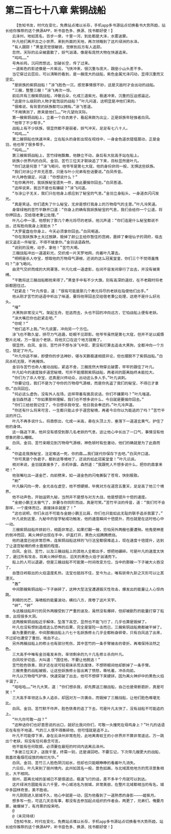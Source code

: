 # 第二百七十八章 紫铜战船
        【告知书友，时代在变化，免费站点难以长存，手机app多书源站点切换看书大势所趋，站长给你推荐的这个换源APP，听书音色多、换源、找书都好使！】
       云泽州，地如其名，百步一泉，十里一河，到处都是大泽，水雾迷蒙。
       叶凡他们离开古之小世界，来到外面的天地，再次领略到了这片绿洲的水泽。
       “有人跟踪！”黑皇灵觉很敏锐，觉察到后方有人追踪。
       忽然，天际的云朵被震散了，妖气汹涌，像是有庞然大物在快速追来。
       “呜呜……”
       号角长鸣，沉闷而悠远，划破长空，传了过来。
       一道紫色的影迹像是一片紫云，飞快冲来，很沉重与庞大，跟座小山头差不多。
       当它穿过云层后，可以清晰的看到，是一艘庞大的战船，紫色金属光泽闪动，显得沉重而又坚实。
       “是妖族的紫铜战船！”涂飞脸色一沉，感觉事情很不妙，这是灭敌时才会出动的战船。
       “三艘，整整三艘！”涂飞再次一惊。
       前后共有三艘紫铜战船，冲散云朵，化成三道紫光，极速冲来，沉重的压迫感逼近。
       “这是什么级别的人物才能驾驭的战船？”叶凡问道，这明显是冲他们来的。
       “很难说，有背景的妖族都可以拥有。”涂飞答道。
       “不用猜测了，原来是他们……”叶凡望向天际。
       第一艘紫铜战船上，立着一个白衣男子，看起来颇为出尘，正是妖族年轻强者白凤。
       “他带了不少帮手。”
       战船上有不少妖族，很显然都不是弱者，妖气冲天，足足有七八十人。
       “呜呜……”
       第二艘铜船也快速冲来，立在船头的身影出现在视线中，一身金色道衣猎猎展动，正是金羽，他也带了很多帮手。
       “呜呜……”
       第三艘紫铜战船上，苦竹绿袍飘舞，他静立不动，身后有大批高手站在船上。
       妖族小世界内的白凤、金羽、苦竹三位天才联袂追了下来，目标显然是叶凡。
       “你们这是何意？”涂飞喝问，他爷爷是第七大寇，他的身份非同一般，无惧这些妖族。
       “我们对涂公子并无恶意，只是与叶小兄弟有些话要说。”白凤传音。
       叶凡神色镇定，问道：“你想说什么？”
       “在你离开时，我妖族秘宝遗失一件，故此要擒你回去。”白凤答道。
       “这样说来，我岂不是也有嫌疑？”涂飞问道。
       “与涂公子无关，我们只在他身上感应到了秘宝的气息。”金羽立身船头，一身道衣闪闪发光。
       “真是笑话，你们遗失了什么秘宝，无非是想打我身上的万物母气的主意。”叶凡冷笑道。
       身穿绿袍的苦竹平静开口道：“你身上的确有我妖族秘宝的气息，我们会给你一个公道，将你押回去，交给宿老秉公处理。”
       叶凡心中一凛，他想到了那几个寿元将尽的老妖，他沉声道：“你们连是什么秘宝都说不出，还有脸向我身上泼脏水？”
       “大罗星盘在你身上，今天必须拿你回去。”白凤喝道。
       “你在我妖族净土太过放肆，毁掉了颜公主给你暂住的宫阙，震碎了秦瑶仙子的洞府，临去前又盗走一件秘宝，不得不擒拿你。”金羽话语森然。
       “说别的没用，动手，拿他！”苦竹大喝。
       三艘战船冲出一道道彩光，交织成一片天罗地网，向着叶凡罩去。
       “明明是杀人夺宝，想取他的万物母气源根，还说的这么冠冕堂皇，你们三个不觉得羞愧吗？”涂飞喝问。
       由灵气交织而成的大网罩落，叶凡化成一道虚影，在间不容发间穿行了出去，并没有被束缚。
       “干脆将这三艘战船都抢来得了。”黑皇手中有不少大旗，刻有高深的道纹，在不老殿时将老妖都困住过。
       “赶紧走！”叶凡传音，道：“很有可能是那几个寿元将尽的老妖在指使他们出手。”
       他从刚才苦竹的话语中听出了味道，要将他带回去交给宿老秉公处理，这绝不是什么好兆头。
       “嗖”
       大黑狗非常没义气，架起玉舟，狂逃而去，头也不回的冲向远方，它怕战船上便有老妖。
       “涂大嘴巴你也赶紧走吧。”
       “你呢？”
       “他们追不上我。”叶凡说罢，冲向另一个方位。
       涂飞也不敢久留，拼尽力气逃遁，眨眼不见踪影。他爷爷虽然是第七大寇，但并不足以威慑整片北域，万一冒出个老妖，将他灭口在这个地方就晚了。
       很显然，白凤、金羽、苦竹并不想与涂飞冲突，更没有打算去追击大黑狗，全都冲向一个方位，锁定了叶凡。
       “叶凡你逃不掉，即便你的步法神妙，堪与天鹏极速相提并论，但也摆脱不了紫铜战船。”白凤杀机无限，不再掩饰。
       金羽与苦竹也命人催动战船，紧追不舍，三艘庞然大物穿云破雾，牢牢的跟住了叶凡。
       叶凡如今的速度独步道宫秘境，可并不能摆脱紫铜战船，两者间的距离始终未能拉大。
       “你们为了杀人夺宝，还真是兴师动众，出动这么多人手。”叶凡讽刺。
       “你要记住，我们不是为了夺你的万物母气源根，而是你先盗了我们的秘宝，不得已才拿你。”白凤回应。
       “何必这么虚伪，没有外人在场，这样带着有面具说话，你们不嫌累吗？”叶凡嗤道。
       金羽森然道：“你如果那样理解，我们也不想多说什么，今日就是要擒你回去。”
       “你们三给给我记住了，今日想杀我夺宝，他日我会奉还的。”叶凡冷声道。
       “你还有什么将来可言，一生都只能止步于道宫秘境，再者今日你以为能逃的了吗？”苦竹平淡的开口。
       叶凡不再多说什么，将鼎祭出，化成一米高，悬在头顶上方，垂落下一道道玄黄气，护住了他的身体。
       这一路逃下来，他并没有感受到那几名老妖的气息，这让他心中长出了一口气，事情没有他想象的那么糟糕。
       白凤、金羽、苦竹亲眼见到万物母气源根，神色顿时有些激动，他们的确就是为了此鼎而来。
       “你盗走我族秘宝，注定难逃一死，你的鼎……我们就代你保存下去吧。”白凤开口道。
       “你可真是个伪君子，都到这等境地了，还说的如此冠冕堂皇！”叶凡讥讽。
       相对来说，金羽就直接多了，杀机毕露，森然道：“我跟死人不想多说什么，把你的鼎拿来吧！”
       他张嘴吐出一道金芒，向前劈来，如一道金色的闪电撕裂了苍穹，快到极致。
       “刷”
       叶凡躲闪向一旁，金光击在虚空，他不想硬撼，毕竟对方在道宫五重天，足足高了他三个境界。
       他不动声色，开始运转九秘，当然并不是想与对方大战，他是想提升十倍的速度。
       “金翅小鹏王太傲气了，非要与你同阶而战，真是可笑。”苦竹平淡的传音，道：“我们可不会那样，一个废体而已，直接抹杀就是了！”
       “这也说明，你们永远不可能与金翅小鹏王比肩，你们也只能如此无耻的联手追杀我罢了。”
       叶凡说到这里，九秘中的皆字秘成功触发，他的速度瞬间十倍提升，而也就是在这时他心中一动。
       三艘紫铜战船并排前行，相距非常近，如果打翻一艘，恐怕另外两艘也要遭殃。他鬼使神差的倒冲而回，离火神炉出现在手中，炉盖打开，黑色火焰腾腾燃烧。
       他的速度已经非常恐怖，连紫铜战船这样的飞行法宝都很难追上，现在速度十倍提升，达到了让道宫秘境的修士震撼的程度。
       白凤、金羽、苦竹，以及三艘战船上的其他人全都出手，想把他碾碎。可是叶凡的速度太快了，避过所有攻击，将离火神炉祭出，滔天的黑色火焰子汹涌而下。
       船上的人可以退避，但是三艘战船不可能第一时间改变方位，当中的那艘一下子被大火吞没了。
       自堕日岭取出的火焰温度炙热，法宝也抵挡不住，至今为止，唯有妖帝九斩之灭形可以让其湮灭。
       “轰”
       中间那艘紫铜战船一下子崩碎了，这种大型法宝遭遇毁灭性攻击，爆发出的能量让人心惊肉跳。
       刺眼的光芒、海啸般的能量波动，横扫八方，席卷了这片天宇。
       “砰”、“砰”
       与这艘战船并行的另外两艘受到了严重的波及，虽然没有爆碎，但却被剧烈的能量打穿了船体，出现很多大洞。
       这两艘紫铜战船近乎解体，坠落下高空，显然也不能飞行了，几乎也算是毁掉了。
       叶凡也没有想到造成这么恐怖的后果，完全是冒险一击而已，三艘紫铜战船竟都被干掉了。
       最为重要的是，中间那艘战船上六七十名妖族修士几乎全都粉身碎骨，只有白凤逃了出来，不过却也遭受了重创，咳血不止。
       另外两艘战船上的修士也有部分死伤，其中苦竹的一条手臂被击的骨折，再难保持淡然之色。
       三大高手中唯有金羽毫发未伤，率领剩余的九十几名修士杀向叶凡。
       白凤咬牙切齿，大叫道：“围住他，不要让他脱逃！”
       苦竹脸色铁青，刚才还在说可轻易抹杀荒古废体，不想转眼间他却断掉了一条手臂。
       三艘贵重的战船被毁，让这些妖族修士皆出离了愤怒，嘶吼着，冲杀向前。
       叶凡以万物母气护体，快速突破了出去，他可不想停下来硬拼，因为离火神炉中的黑色火焰干涸了。
       “哈哈哈……”叶凡大笑，道：“你们想杀我，却先葬送三艘战船，自己也是骨断筋折，真是可笑！”
       三大高手率领这么多人追杀，却因对方一次袭击，而毁掉了三艘战船，让他们脸色难堪无比。
       白凤、金羽、苦竹默不作声，脸色铁青的追了下去，可是叶凡太快了，没有战船不可能追的上。
       “叶凡你可敢一战？”
       “这种话你们也好意思说的出口，就好比我问你们，可敢一头撞死在母鸡身上？”叶凡的话语实在有些不地道，气的三人恨不得撕碎他，但可惜就是追不上。
       叶凡不可能停下来，身在云泽州非常危险，此地离青蛟王的小世界并不算非常遥远，万一跳出个老妖，将没有任何悬念可言。
       他不能有任何耽搁，必须要在最短的时间内逃离云泽州。
       “多谢三位天才，送我千里，终需一别，还是请回吧。不要忘记，下次带几艘更大的战船，我喜欢看烟花绽放的绚烂光华。”
       白凤、金羽、苦竹三人脸色阴沉如水，但却也只能眼睁睁的看着叶凡消失。
       六日后，叶凡来到了丽州境内，此州如其名一般，景色如画，与北域其他地方的荒凉景象相比，大不相同。
       丽州，距离北域的圣城已不是很遥远，极速飞行的话，差不多半个月就可以到达。
       这片绿洲方圆能有五六千里，中心城池名为丽城，非常美丽，在整片北域都相当的有名，城中多园林奇景，美不胜收。
       叶凡刚刚进入丽城不久，他心中就是一动，因为他看到了一道熟悉的身影————姬紫月。
       想多写一些，可这几天总有事，都没有去参加起点组织的作者会。两更了，兄弟们，俺要月票，被爆掉了，有月票的投来吧。
       @
       @（未完待续）
       【告知书友，时代在变化，免费站点难以长存，手机app多书源站点切换看书大势所趋，站长给你推荐的这个换源APP，听书音色多、换源、找书都好使！】